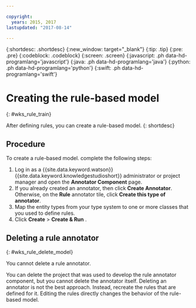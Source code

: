 ```yaml
---

copyright:
  years: 2015, 2017
lastupdated: "2017-08-14"

---
```


{:shortdesc: .shortdesc}
{:new_window: target="_blank"}
{:tip: .tip}
{:pre: .pre}
{:codeblock: .codeblock}
{:screen: .screen}
{:javascript: .ph data-hd-programlang='javascript'}
{:java: .ph data-hd-programlang='java'}
{:python: .ph data-hd-programlang='python'}
{:swift: .ph data-hd-programlang='swift'}

# Creating the rule-based model
{: #wks_rule_train}

After defining rules, you can create a rule-based model.
{: shortdesc}

## Procedure

To create a rule-based model. complete the following steps:

1. Log in as a {{site.data.keyword.watson}} {{site.data.keyword.knowledgestudioshort}} administrator or project manager and open the **Annotator Component** page.
1. If you already created an annotator, then click **Create Annotator**. Otherwise, on the **Rule** annotator tile, click **Create this type of annotator**.
1. Map the entity types from your type system to one or more classes that you used to define rules.
1. Click **Create** &gt; **Create &amp; Run** .

## Deleting a rule annotator
{: #wks_rule_delete_model}

You cannot delete a rule annotator.

You can delete the project that was used to develop the rule annotator component, but you cannot delete the annotator itself. Deleting an annotator is not the best approach. Instead, recreate the rules that are defined for it. Editing the rules directly changes the behavior of the rule-based model.
